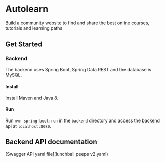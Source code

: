# Autolearn
Build a community website to find and share the best online courses, tutorials and learning paths

## Get Started
### Backend
The backend uses Spring Boot, Spring Data REST and the database is MySQL.

#### Install
Install Maven and Java 8.

#### Run
Run `mvn spring-boot:run` in the `backend` directory and access the backend api at `localhost:8080`.

## Backend API documentation
[Swagger API yaml file](lunchball peeps v2.yaml)
